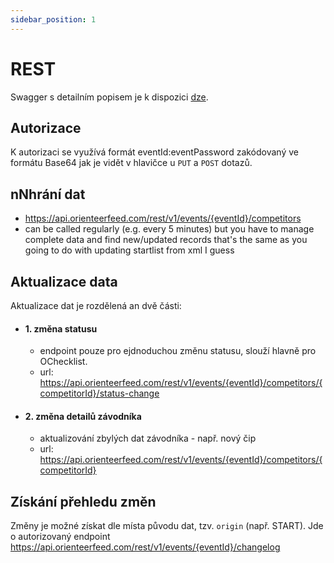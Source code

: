 ```yaml
---
sidebar_position: 1
---
```


# REST
Swagger s detailním popisem je k dispozici [dze](https://api.orienteerfeed.com/api-docs).

## Autorizace
K autorizaci se využívá formát eventId:eventPassword zakódovaný ve formátu Base64 jak je vidět v hlavičce u `PUT` a `POST` dotazů.

## nNhrání dat
- https://api.orienteerfeed.com/rest/v1/events/{eventId}/competitors
- can be called regularly (e.g. every 5 minutes) but you have to manage complete data and find new/updated records that's the same as you going to do with updating startlist from xml I guess

## Aktualizace data
Aktualizace dat je rozdělená an dvě části:
- #### 1. změna statusu
  - endpoint pouze pro ejdnoduchou změnu statusu, slouží hlavně pro OChecklist.
  - url: https://api.orienteerfeed.com/rest/v1/events/{eventId}/competitors/{competitorId}/status-change

- #### 2. změna detailů závodníka
  - aktualizování zbylých dat závodníka - např. nový čip
  - url: https://api.orienteerfeed.com/rest/v1/events/{eventId}/competitors/{competitorId}

## Získání přehledu změn
Změny je možné získat dle místa původu dat, tzv. `origin` (např. START). Jde o autorizovaný endpoint
https://api.orienteerfeed.com/rest/v1/events/{eventId}/changelog
